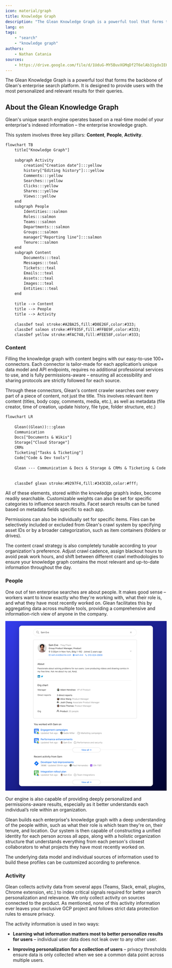 ```yaml
---
icon: material/graph
title: Knowledge Graph
description: "The Glean Knowledge Graph is a powerful tool that forms the backbone of Glean's enterprise search platform. It is designed to provide users with the most personalized and relevant results for their queries."
lang: en
tags:
    - "search"
    - "knowledge graph"
authors:
    - Nathan Catania
sources:
    - https://drive.google.com/file/d/1UduG-MY5BuvXGMqDf2T6elAb31gdxIEH/edit
---
```


The Glean Knowledge Graph is a powerful tool that forms the backbone of Glean's enterprise search platform. It is designed to provide users with the most personalized and relevant results for their queries.

## About the Glean Knowledge Graph
Glean's unique search engine operates based on a real-time model of your enterprise's indexed information – the enterprise knowledge graph.

This system involves three key pillars: **Content**, **People**, **Activity**.

``` mermaid
flowchart TB
    title["Knowledge Graph"]

    subgraph Activity
        creation["Creation date"]:::yellow
        history["Editing history"]:::yellow
        Comments:::yellow
        Searches:::yellow
        Clicks:::yellow
        Shares:::yellow
        Views:::yellow
    end
    subgraph People
        Identities:::salmon
        Roles:::salmon
        Teams:::salmon
        Departments:::salmon
        Groups:::salmon
        manager["Reporting line"]:::salmon
        Tenure:::salmon
    end
    subgraph Content
        Documents:::teal
        Messages:::teal
        Tickets:::teal
        Emails:::teal
        Assets:::teal
        Images:::teal
        Entities:::teal
    end

    title --> Content
    title --> People
    title --> Activity

    classDef teal stroke:#A2BA25,fill:#D0E26F,color:#333;
    classDef salmon stroke:#FF935F,fill:#FFBE9F,color:#333;
    classDef yellow stroke:#FAC748,fill:#FEE58F,color:#333;
```

### Content
Filling the knowledge graph with content begins with our easy-to-use 100+ connectors. Each connector is tailor-made for each application’s unique data model and API endpoints, requires no additional professional services to use, and is fully permissions-aware – ensuring all accessibility and sharing protocols are strictly followed for each source.

Through these connectors, Glean's content crawler searches over every part of a piece of content, not just the title. This involves relevant item content (titles, body copy, comments, media, etc.), as well as metadata (file creator, time of creation, update history, file type, folder structure, etc.)

``` mermaid
flowchart LR

    Glean((Glean)):::glean
    Communication
    Docs["Documents & Wikis"]
    Storage["Cloud Storage"]
    CRMs
    Ticketing["Tasks & Ticketing"]
    Code["Code & Dev tools"]

    Glean --- Communication & Docs & Storage & CRMs & Ticketing & Code


    classDef glean stroke:#9297F4,fill:#343CED,color:#fff;
```

All of these elements, stored within the knowledge graph’s index, become readily searchable. Customizable weights can also be set for specific categories to influence search results. Facet search results can be tuned based on metadata fields specific to each app.

Permissions can also be individually set for specific items. Files can be selectively included or excluded from Glean's crawl system by specifying asset IDs or by a broader categorization, such as item containers (folders or drives).

The content crawl strategy is also completely tunable according to your organization's preference. Adjust crawl cadence, assign blackout hours to avoid peak work hours, and shift between different crawl methodologies to ensure your knowledge graph contains the most relevant and up-to-date information throughout the day.


### People
One out of ten enterprise searches are about people. It makes good sense – workers want to know exactly who they're working with, what their role is, and what they have most recently worked on. Glean facilitates this by aggregating data across multiple tools, providing a comprehensive and information-rich view of anyone in the company.

![](assets/knowledge-graph.en.20231208144203391.webp)

Our engine is also capable of providing deeply personalized and permissions-aware results, especially as it better understands each individual’s role within an organization.

Glean builds each enterprise's knowledge graph with a deep understanding of the people within, such as what their role is which team they're on, their tenure, and location. Our system is then capable of constructing a unified identity for each person across all apps, along with a holistic organization structure that understands everything from each person's closest collaborators to what projects they have most recently worked on.

The underlying data model and individual sources of information used to build these profiles can be customized according to preference.


### Activity
Glean collects activity data from several apps (Teams, Slack, email, plugins, Chrome extension, etc.) to index critical signals required for better search personalization and relevance. We only collect activity on sources connected to the product. As mentioned, none of this activity information ever leaves your exclusive GCP project and follows strict data protection rules to ensure privacy.

The activity information is used in two ways:

* **Learning what information matters most to better personalize results for users** – individual user data does not leak over to any other user.

* **Improving personalization for a collection of users** – privacy thresholds ensure data is only collected when we see a common data point across multiple users.


